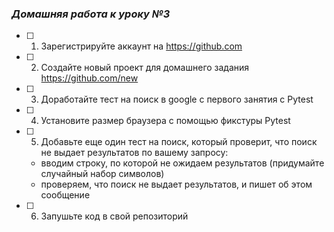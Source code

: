### ***Домашняя работа к уроку №3***

* [ ] 1. Зарегистрируйте аккаунт на https://github.com
* [ ] 2. Создайте новый проект для домашнего задания https://github.com/new
* [ ] 3. Доработайте тест на поиск в google с первого занятия с Pytest
* [ ] 4. Установите размер браузера с помощью фикстуры Pytest
* [ ] 5. Добавьте еще один тест на поиск, который проверит, что поиск не выдает результатов по вашему запросу:
  - вводим строку, по которой не ожидаем результатов (придумайте случайный набор символов)
  - проверяем, что поиск не выдает результатов, и пишет об этом сообщение

* [ ] 6. Запушьте код в свой репозиторий

